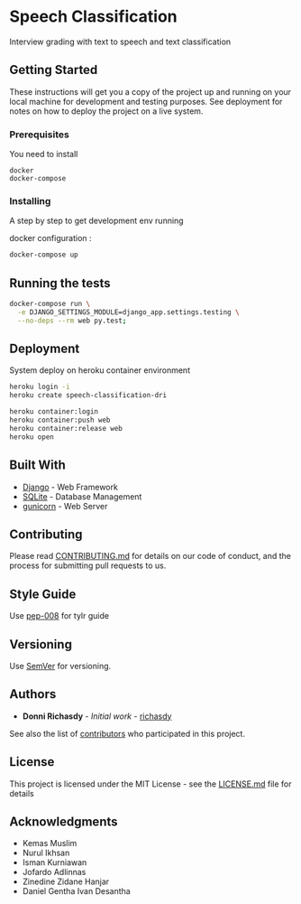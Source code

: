 # Speech Classification
Interview grading with text to speech and text classification

## Getting Started

These instructions will get you a copy of the project up and running on your local machine for development and testing purposes. See deployment for notes on how to deploy the project on a live system.

### Prerequisites

You need to install

```
docker
docker-compose
```

### Installing

A step by step to get development env running

docker configuration :

```sh
docker-compose up
```

## Running the tests

```sh
docker-compose run \
  -e DJANGO_SETTINGS_MODULE=django_app.settings.testing \
  --no-deps --rm web py.test;
```

## Deployment

System deploy on heroku container environment

```sh
heroku login -i
heroku create speech-classification-dri

heroku container:login
heroku container:push web
heroku container:release web
heroku open

```

## Built With

* [Django](https://www.djangoproject.com/) - Web Framework
* [SQLite](https://www.sqlite.org) - Database Management
* [gunicorn](http://gunicorn.org) - Web Server

## Contributing

Please read [CONTRIBUTING.md](CONTRIBUTING.md) for details on our code of conduct, and the process for submitting pull requests to us.

## Style Guide

Use [pep-008](https://www.python.org/dev/peps/pep-0008) for tylr guide

## Versioning

Use [SemVer](http://semver.org/) for versioning. 

## Authors

* **Donni Richasdy** - *Initial work* - [richasdy](https://github.com/richasdy)

See also the list of [contributors](https://github.com/richasdy/speech-classification-dri/contributors) who participated in this project.

## License

This project is licensed under the MIT License - see the [LICENSE.md](LICENSE.md) file for details

## Acknowledgments

* Kemas Muslim
* Nurul Ikhsan
* Isman Kurniawan
* Jofardo Adlinnas
* Zinedine Zidane Hanjar
* Daniel Gentha Ivan Desantha